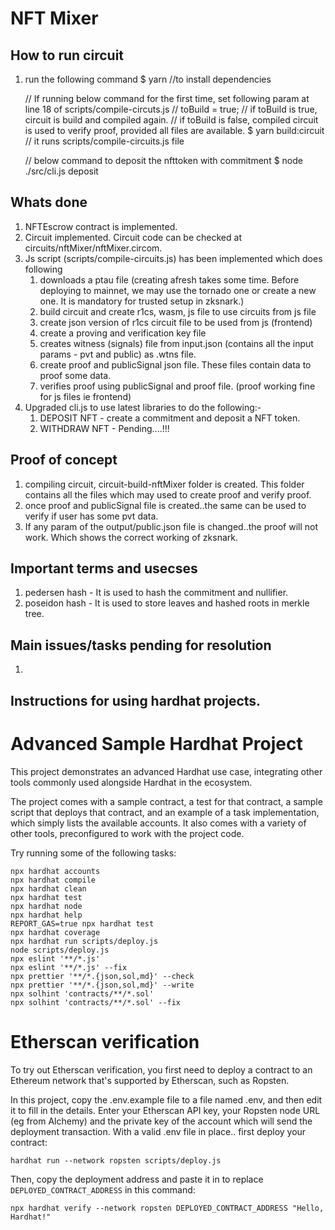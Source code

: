 # NFT Mixer

## How to run circuit
1. run the following command
   $ yarn   //to install dependencies

   // If running below command for the first time, set following param at line 18 of scripts/compile-circuts.js
   // toBuild = true;
   // if toBuild is true, circuit is build and compiled again.
   // if toBuild is false, compiled circuit is used to verify proof, provided all files are available.
   $ yarn build:circuit // it runs scripts/compile-circuits.js file
   
   // below command to deposit the nfttoken with commitment
   $ node ./src/cli.js deposit

## Whats done
1. NFTEscrow contract is implemented.
2. Circuit implemented. Circuit code can be checked at circuits/nftMixer/nftMixer.circom.
3. Js script (scripts/compile-circuits.js) has been implemented which does following
   1. downloads a ptau file (creating afresh takes some time. Before deploying to mainnet, we may use the tornado one or create a new one. It is mandatory for trusted setup in zksnark.) 
   2. build circuit and create r1cs, wasm, js file to use circuits from js file
   3. create json version of r1cs circuit file to be used from js (frontend)
   4. create a proving and verification key file
   5. creates witness (signals) file from input.json (contains all the input params - pvt and public) as .wtns file.
   6. create proof and publicSignal json file. These files contain data to proof some data.
   7. verifies proof using publicSignal and proof file. (proof working fine for js files ie frontend)
4. Upgraded cli.js to use latest libraries to do the following:-
   1. DEPOSIT NFT - create a commitment and deposit a NFT token.
   2. WITHDRAW NFT - Pending....!!!


## Proof of concept
1. compiling circuit, circuit-build-nftMixer folder is created. This folder contains all the files which may used to create proof and verify proof.
2.  once proof and publicSignal file is created..the same can be used to verify if user has some pvt data.
3.  If any param of the output/public.json file is changed..the proof will not work. Which shows the correct working of zksnark.

## Important terms and usecses
1. pedersen hash - It is used to hash the commitment and nullifier.
2. poseidon hash - It is used to store leaves and hashed roots in merkle tree.
   
## Main issues/tasks pending for resolution
1. 


## Instructions for using hardhat projects.
# Advanced Sample Hardhat Project

This project demonstrates an advanced Hardhat use case, integrating other tools commonly used alongside Hardhat in the ecosystem.

The project comes with a sample contract, a test for that contract, a sample script that deploys that contract, and an example of a task implementation, which simply lists the available accounts. It also comes with a variety of other tools, preconfigured to work with the project code.

Try running some of the following tasks:

```shell
npx hardhat accounts
npx hardhat compile
npx hardhat clean
npx hardhat test
npx hardhat node
npx hardhat help
REPORT_GAS=true npx hardhat test
npx hardhat coverage
npx hardhat run scripts/deploy.js
node scripts/deploy.js
npx eslint '**/*.js'
npx eslint '**/*.js' --fix
npx prettier '**/*.{json,sol,md}' --check
npx prettier '**/*.{json,sol,md}' --write
npx solhint 'contracts/**/*.sol'
npx solhint 'contracts/**/*.sol' --fix
```

# Etherscan verification

To try out Etherscan verification, you first need to deploy a contract to an Ethereum network that's supported by Etherscan, such as Ropsten.

In this project, copy the .env.example file to a file named .env, and then edit it to fill in the details. Enter your Etherscan API key, your Ropsten node URL (eg from Alchemy) and the private key of the account which will send the deployment transaction. With a valid .env file in place.. first deploy your contract:

```shell
hardhat run --network ropsten scripts/deploy.js
```

Then, copy the deployment address and paste it in to replace `DEPLOYED_CONTRACT_ADDRESS` in this command:

```shell
npx hardhat verify --network ropsten DEPLOYED_CONTRACT_ADDRESS "Hello, Hardhat!"
```
